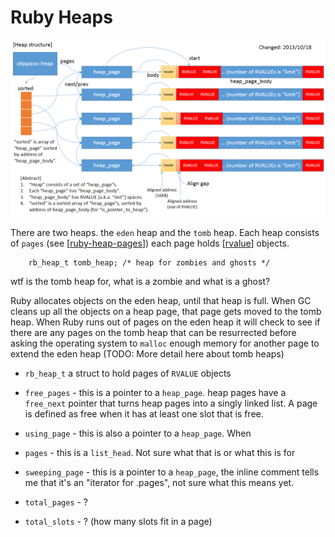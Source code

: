 # Ruby Heaps

![The Ruby Heap](assets/img/data-heap_structure.png)

There are two heaps. the `eden` heap and the `tomb` heap. Each heap consists of
`pages` (see [[ruby-heap-pages]]) each page holds [[rvalue]] objects.

```
    rb_heap_t tomb_heap; /* heap for zombies and ghosts */
```
wtf is the tomb heap for, what is a zombie and what is a ghost?

Ruby allocates objects on the eden heap, until that heap is full. When GC cleans
up all the objects on a heap page, that page gets moved to the tomb heap. When
Ruby runs out of pages on the eden heap it will check to see if there are any
pages on the tomb heap that can be resurrected before asking the operating
system to `malloc` enough memory for another page to extend the eden heap (TODO:
More detail here about tomb heaps)

* `rb_heap_t` a struct to hold pages of `RVALUE` objects

* `free_pages` - this is a pointer to a `heap_page`. heap pages have a
  `free_next` pointer that turns heap pages into a singly linked list. A page is
  defined as free when it has at least one slot that is free.

* `using_page` - this is also a pointer to a `heap_page`. When

* `pages` - this is a `list_head`. Not sure what that is or what this is for

* `sweeping_page` - this is a pointer to a `heap_page`, the inline comment
    tells me that it's an "iterator for .pages", not sure what this means yet.

* `total_pages` - ?

* `total_slots` - ? (how many slots fit in a page)

[//begin]: # "Autogenerated link references for markdown compatibility"
[ruby-heap-pages]: ruby-heap-pages "Ruby Heap Pages"
[rvalue]: rvalue "Rvalue"
[//end]: # "Autogenerated link references"
